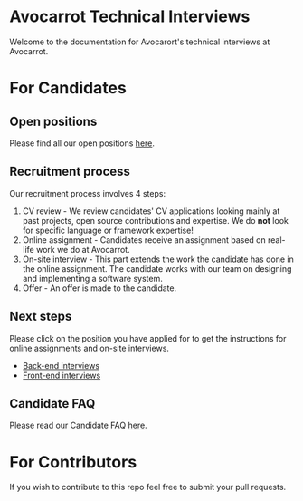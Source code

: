 # Avocarrot Technical Interviews

Welcome to the documentation for Avocarort's technical interviews at Avocarrot.

# For Candidates

## Open positions

Please find all our open positions [here](https://avocarrot.workable.com/).

## Recruitment process

Our recruitment process involves 4 steps:

1. CV review - We review candidates' CV applications looking mainly at past projects, open source contributions and expertise. We do **not** look for specific language or framework expertise!
2. Online assignment - Candidates receive an assignment based on real-life work we do at Avocarrot. 
3. On-site interview - This part extends the work the candidate has done in the online assignment. The candidate works with our team on designing and implementing a software system.
4. Offer - An offer is made to the candidate.

## Next steps

Please click on the position you have applied for to get the instructions for online assignments and on-site interviews.

- [Back-end interviews](back-end/index.md)
- [Front-end interviews](front-end/index.md)

## Candidate FAQ

Please read our Candidate FAQ [here](CANDIDATE-FAQ.md).

# For Contributors

If you wish to contribute to this repo feel free to submit your pull requests.
